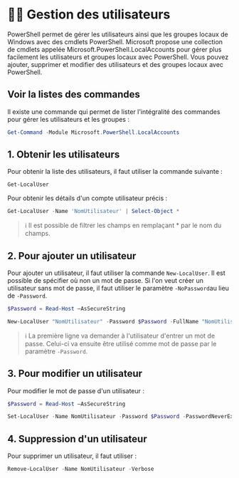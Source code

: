 # 🧑‍💻 Gestion des utilisateurs

PowerShell permet de gérer les utilisateurs ainsi que les groupes locaux de Windows avec des cmdlets PowerShell. Microsoft propose une collection de cmdlets appelée Microsoft.PowerShell.LocalAccounts pour gérer plus facilement les utilisateurs et groupes locaux avec PowerShell. Vous pouvez ajouter, supprimer et modifier des utilisateurs et des groupes locaux avec PowerShell.

## Voir la listes des commandes

Il existe une commande qui permet de lister l'intégralité des commandes pour gérer les utilisateurs et les groupes :

```powershell
Get-Command -Module Microsoft.PowerShell.LocalAccounts
```

## 1. Obtenir les utilisateurs

Pour obtenir la liste des utilisateurs, il faut utiliser la commande suivante :

```powershell
Get-LocalUser
```

Pour obtenir les détails d'un compte utilisateur précis :

```powershell
Get-LocalUser -Name 'NomUtilisateur' | Select-Object *
```

> ℹ️ Il est possible de filtrer les champs en remplaçant * par le nom du champs.

## 2. Pour ajouter un utilisateur

Pour ajouter un utilisateur, il faut utiliser la commande `New-LocalUser`. Il est possible de spécifier où non un mot de passe. Si l'on veut créer un utilisateur sans mot de passe, il faut utiliser le paramètre `-NoPassword`au lieu de `-Password`.

```powershell
$Password = Read-Host –AsSecureString

New-LocalUser "NomUtilisateur" -Password $Password -FullName "NomUtilisateur" -Description "CompleteVisibility"
```

> ℹ️ La première ligne va demander à l'utilisateur d'entrer un mot de passe. Celui-ci va ensuite être utilisé comme mot de passe par le paramètre `-Password`.

## 3. Pour modifier un utilisateur

Pour modifier le mot de passe d'un utilisateur :

```powershell
$Password = Read-Host –AsSecureString

Set-LocalUser -Name NomUtilisateur -Password $Password -PasswordNeverExpires $False –Verbose
```

## 4. Suppression d'un utilisateur

Pour supprimer un utilisateur, il faut utiliser :

```powershell
Remove-LocalUser -Name NomUtilisateur -Verbose
```
